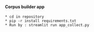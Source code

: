 #### Corpus builder app
```
* cd in repository
* pip -r install requirements.txt
* Run by : streamlit run app_collect.py
```
